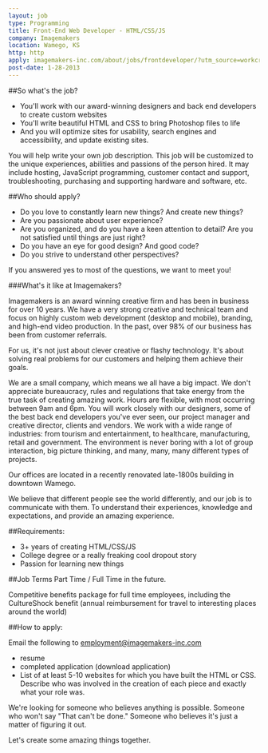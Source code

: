 ```yaml
---
layout: job
type: Programming
title: Front-End Web Developer - HTML/CSS/JS
company: Imagemakers
location: Wamego, KS
http: http
apply: imagemakers-inc.com/about/jobs/frontdeveloper/?utm_source=workcreative.net
post-date: 1-28-2013
---
```


 
##So what's the job?

* You'll work with our award-winning designers and back end developers to create custom websites
* You'll write beautiful HTML and CSS to bring Photoshop files to life
* And you will optimize sites for usability, search engines and accessibility, and update existing sites.

You will help write your own job description. This job will be customized to the unique experiences, abilities and passions of the person hired. It may include hosting, JavaScript programming, customer contact and support, troubleshooting, purchasing and supporting hardware and software, etc.
 
##Who should apply?

* Do you love to constantly learn new things? And create new things?
* Are you passionate about user experience?
* Are you organized, and do you have a keen attention to detail? Are you not satisfied until things are just right?
* Do you have an eye for good design? And good code?
* Do you strive to understand other perspectives?

If you answered yes to most of the questions, we want to meet you!

 
###What's it like at Imagemakers?

Imagemakers is an award winning creative firm and has been in business for over 10 years. We have a very strong creative and technical team and focus on highly custom web development (desktop and mobile), branding, and high-end video production. In the past, over 98% of our business has been from customer referrals.

For us, it's not just about clever creative or flashy technology. It's about solving real problems for our customers and helping them achieve their goals.

We are a small company, which means we all have a big impact. We don't appreciate bureaucracy, rules and regulations that take energy from the true task of creating amazing work. Hours are flexible, with most occurring between 9am and 6pm. You will work closely with our designers, some of the best back end developers you've ever seen, our project manager and creative director, clients and vendors. We work with a wide range of industries: from tourism and entertainment, to healthcare, manufacturing, retail and government. The environment is never boring with a lot of group interaction, big picture thinking, and many, many, many different types of projects.

Our offices are located in a recently renovated late-1800s building in downtown Wamego.

We believe that different people see the world differently, and our job is to communicate with them. To understand their experiences, knowledge and expectations, and provide an amazing experience.

 
##Requirements:

* 3+ years of creating HTML/CSS/JS
* College degree or a really freaking cool dropout story
* Passion for learning new things

##Job Terms
Part Time / Full Time in the future.

Competitive benefits package for full time employees, including the CultureShock benefit (annual reimbursement for travel to interesting places around the world)

 
##How to apply:

Email the following to <employment@imagemakers-inc.com>

* resume
* completed application (download application)
* List of at least 5-10 websites for which you have built the HTML or CSS. Describe who was involved in the creation of each piece and exactly what your role was.

 
We're looking for someone who believes anything is possible.
Someone who won't say "That can't be done."
Someone who believes it's just a matter of figuring it out.

Let's create some amazing things together.